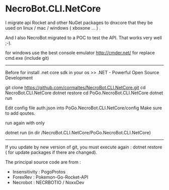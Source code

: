 # NecroBot.CLI.NetCore

I migrate api Rocket and other NuGet packages to dnxcore that they be used on linux / mac / windows ( xboxone ... ) . 

And I also NecroBot migrated to a POC to test the API. That works very well ;-).

for windows use the best console emulator http://cmder.net/  for replace cmd.exe  (include git)
________________________________________________
Before for install .net core sdk in your os >>
.NET - Powerful Open Source Development

git clone https://github.com/cormaltes/NecroBot.CLI.NetCore.git
cd NecroBot.CLI.NetCore
dotnet restore
cd PoGo.NecroBot.CLI.NetCore
dotnet run


Edit config file auth.json into PoGo.NecroBot.CLI.NetCore/config
Make sure to add qoutes.

run again with only

dotnet run (in dir /NecroBot.CLI.NetCore/PoGo.NecroBot.CLI.NetCore)
________________________________________________________________

If you update by new version of git, you must execute again : dotnet restore ( for update packages if there are changed).


The principal source code are from :
- Insensitivity : PogoProtos
- ForexRev : Pokemon-Go-Rocket-API
- Necrobot : NECRBOTIO / NoxxDev
